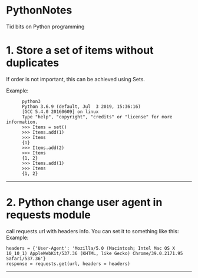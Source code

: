 # PythonNotes
Tid bits on Python programming
# 1. Store a set of items without duplicates
If order is not important, this can be achieved using Sets.
  
  Example:  
  ```
        python3
        Python 3.6.9 (default, Jul  3 2019, 15:36:16) 
        [GCC 5.4.0 20160609] on linux
        Type "help", "copyright", "credits" or "license" for more information.
        >>> Items = set()
        >>> Items.add(1)
        >>> Items
        {1}
        >>> Items.add(2)
        >>> Items
        {1, 2}
        >>> Items.add(1)
        >>> Items
        {1, 2}
  ```
***
# 2. Python change user agent in requests module
call requests.url with headers info. You can set it to something like this:
  Example:  
  ```
  headers = {'User-Agent': 'Mozilla/5.0 (Macintosh; Intel Mac OS X 10_10_1) AppleWebKit/537.36 (KHTML, like Gecko) Chrome/39.0.2171.95 Safari/537.36'}
  response = requests.get(url, headers = headers)
  
  ```
***
